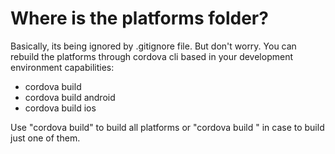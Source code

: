 Where is the platforms folder?
==============================

Basically, its being ignored by .gitignore file. But don't worry. You can rebuild the platforms through cordova cli based in your development environment capabilities:

* cordova build
* cordova build android
* cordova build ios

Use "cordova build" to build all platforms or "cordova build <platform>" in case to build just one of them.